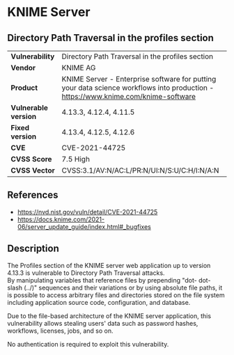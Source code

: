 # KNIME Server
## Directory Path Traversal in the profiles section

|  |  |
|---|---|
| **Vulnerability** | Directory Path Traversal in the profiles section |
| **Vendor** | KNIME AG |
| **Product** | KNIME Server - Enterprise software for putting your data science workflows into production - https://www.knime.com/knime-software |
| **Vulnerable version** | 4.13.3, 4.12.4, 4.11.5 |
| **Fixed version** | 4.13.4, 4.12.5, 4.12.6 |
| **CVE** | CVE-2021-44725 |
| **CVSS Score** | 7.5 High |
| **CVSS Vector** | CVSS:3.1/AV:N/AC:L/PR:N/UI:N/S:U/C:H/I:N/A:N  |


## References
* https://nvd.nist.gov/vuln/detail/CVE-2021-44725
* https://docs.knime.com/2021-06/server_update_guide/index.html#_bugfixes

## Description
The Profiles section of the KNIME server web application up to version 4.13.3 is vulnerable to Directory Path Traversal attacks.<br />By manipulating variables that reference files by prepending "dot- dot- slash (../)" sequences and their variations or by using absolute file paths, it is possible to access arbitrary files and directories stored on the file system including application source code, configuration, and database.

Due to the file-based architecture of the KNIME server application, this vulnerability allows stealing users' data such as password hashes, workflows, licenses, jobs, and so on.

No authentication is required to exploit this vulnerability.